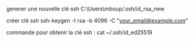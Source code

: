 generer une nouvelle clé ssh
C:\Users\mboup/.ssh/id_rsa_new

créer clé ssh
ssh-keygen -t rsa -b 4096 -C "your_email@example.com"


commande pour obtenir la clé ssh :
cat ~/.ssh/id_ed25519
